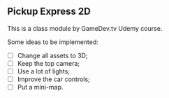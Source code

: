 ## Pickup Express 2D
This is a class module by  GameDev.tv Udemy course.

Some ideas to be implemented:
- [ ] Change all assets to 3D;
- [ ] Keep the top camera;
- [ ] Use a lot of lights;
- [ ] Improve the car controls;
- [ ] Put a mini-map.
